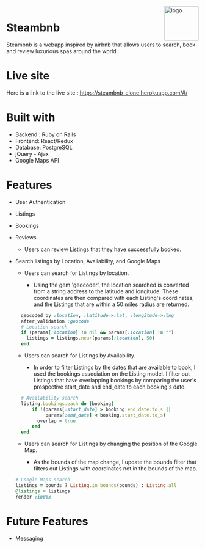 <a href="https://steambnb-clone.herokuapp.com/#/">
  <img src="https://vignette1.wikia.nocookie.net/clubpenguin/images/a/a7/Water_Droplet_Pin.PNG/revision/latest?cb=20150314141114" title="logo" align="right" height="90" />
</a>

Steambnb
========
Steambnb is a webapp inspired by airbnb that allows users to search, book and review luxurious spas around the world.

# Live site
Here is a link to the live site : https://steambnb-clone.herokuapp.com/#/

# Built with
  * Backend : Ruby on Rails
  * Frontend: React/Redux
  * Database: PostgreSQL
  * jQuery - Ajax
  * Google Maps API

# Features
  * User Authentication
  * Listings
  * Bookings
  * Reviews
    * Users can review Listings that they have successfully booked.
  * Search listings by Location, Availability, and Google Maps

    * Users can search for Listings by location.

        * Using the gem 'geocoder', the location searched is converted from a string address to the latitude and longitude. These coordinates are then compared with each Listing's coordinates, and the Listings that are within a 50 miles radius are returned.
    ```ruby
      geocoded_by :location, :latitude=>:lat, :longitude=>:lng
      after_validation :geocode
      # Location search
      if (params[:location] != nil && params[:location] != "")
        listings = listings.near(params[:location], 50)
      end
    ```
    * Users can search for Listings by Availability.

      * In order to filter Listings by the dates that are available to book, I used the bookings association on the Listing model. I filter out Listings that have overlapping bookings by comparing the user's prospective start_date and end_date to each booking's date.
    ```ruby
      # Availability search
      listing.bookings.each do |booking|
          if !(params[:start_date] > booking.end_date.to_s ||
               params[:end_date] < booking.start_date.to_s)
            overlap = true
          end
      end
    ```

    * Users can search for Listings by changing the position of the Google Map.

      * As the bounds of the map change, I update the bounds filter that filters out Listings with coordinates not in the bounds of the map.
    ```ruby
    # Google Maps search
    listings = bounds ? Listing.in_bounds(bounds) : Listing.all
    @listings = listings
    render :index
    ```

# Future Features
  * Messaging
